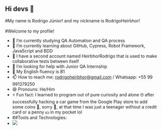 ## Hi devs 👋

#My name is Rodrigo Júnior! and my nickname is RodrigoHeirbhor!
<br><br>
#Welcome to my profile!

- 🔭 I’m currently studying QA Automation and QA process
- 🌱 I’m currently learning about GitHub, Cypress, Robot Framework, JavaScript and BDD
- 👯 I have a second account named HeirbhorRodrigo that is used to make collaborative tests between itself
- 🤔 I’m looking for help with Junior QA Internship
- 💬 My English fluency is B1
- 📫 How to reach me: rodrigoheirbhor@gmail.com / Whatsapp: +55 99 991379250
- 😄 Pronouns: He/Him
- ⚡ Fun fact: I learned to program out of pure curiosity and alone 🤓 after successfully hacking a car game from the Google Play store to add some coins 👀, sorry 🥺, at that time I was just a teenager without a credit card or a penny 💵 in my pocket lol
- ##Tools and Technologies:
- <img loading="lazy" src="https://cdn.jsdelivr.net/gh/devicons/devicon@latest/icons/github/github-original-wordmark.svg" />
          
